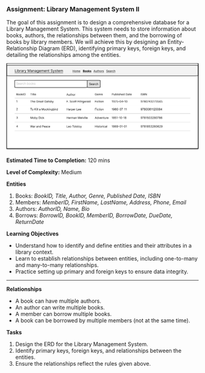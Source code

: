 ### Assignment: Library Management System II

The goal of this assignment is to design a comprehensive database for a Library Management System. This system needs to store information about books, authors, the relationships between them, and the borrowing of books by library members. We will achieve this by designing an Entity-Relationship Diagram (ERD), identifying primary keys, foreign keys, and detailing the relationships among the entities.

![Library Management System](/04%20-%20ERD/Library%20Management%20System.png)

**Estimated Time to Completion:** 120 mins

**Level of Complexity:** Medium

**Entities**
1. Books: *BookID, Title, Author, Genre, Published Date, ISBN* 
2. Members: *MemberID, FirstName, LastName, Address, Phone, Email*
2. Authors: *AuthorID, Name, Bio*
3. Borrows: *BorrowID, BookID, MemberID, BorrowDate, DueDate, ReturnDate*


**Learning Objectives**
- Understand how to identify and define entities and their attributes in a library context.
- Learn to establish relationships between entities, including one-to-many and many-to-many relationships.
- Practice setting up primary and foreign keys to ensure data integrity.

---

**Relationships**
- A book can have multiple authors.
- An author can write multiple books.
- A member can borrow multiple books. 
- A book can be borrowed by multiple members (not at the same time).

**Tasks**
1. Design the ERD for the Library Management System.
2. Identify primary keys, foreign keys, and relationships between the entities.
3. Ensure the relationships reflect the rules given above.

